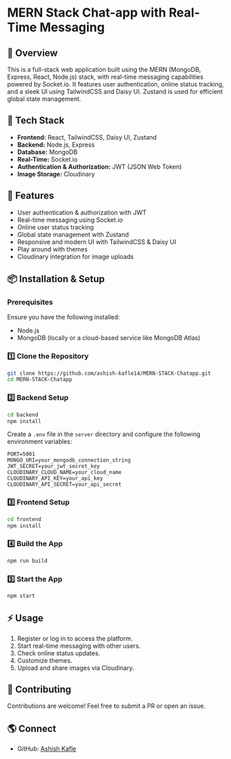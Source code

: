 # MERN Stack Chat-app with Real-Time Messaging

## 🚀 Overview

This is a full-stack web application built using the MERN (MongoDB, Express, React, Node.js) stack, with real-time messaging capabilities powered by Socket.io. It features user authentication, online status tracking, and a sleek UI using TailwindCSS and Daisy UI. Zustand is used for efficient global state management.

## 🌟 Tech Stack

- **Frontend:** React, TailwindCSS, Daisy UI, Zustand
- **Backend:** Node.js, Express
- **Database:** MongoDB
- **Real-Time:** Socket.io
- **Authentication & Authorization:** JWT (JSON Web Token)
- **Image Storage:** Cloudinary

## 🎃 Features

- User authentication & authorization with JWT
- Real-time messaging using Socket.io
- Online user status tracking
- Global state management with Zustand
- Responsive and modern UI with TailwindCSS & Daisy UI
- Play around with themes
- Cloudinary integration for image uploads

## 📦 Installation & Setup

### Prerequisites

Ensure you have the following installed:

- Node.js
- MongoDB (locally or a cloud-based service like MongoDB Atlas)

### 1️⃣ Clone the Repository

```bash
git clone https://github.com/ashish-kafle14/MERN-STACK-Chatapp.git
cd MERN-STACK-Chatapp
```

### 2️⃣ Backend Setup

```bash
cd backend
npm install
```

Create a `.env` file in the `server` directory and configure the following environment variables:

```env
PORT=5001
MONGO_URI=your_mongodb_connection_string
JWT_SECRET=your_jwt_secret_key
CLOUDINARY_CLOUD_NAME=your_cloud_name
CLOUDINARY_API_KEY=your_api_key
CLOUDINARY_API_SECRET=your_api_secret
```

### 3️⃣ Frontend Setup

```bash
cd frontend
npm install
```

### 4️⃣ Build the App

```bash
npm run build
```

### 5️⃣ Start the App

```bash
npm start
```

## ⚡ Usage

1. Register or log in to access the platform.
2. Start real-time messaging with other users.
3. Check online status updates.
4. Customize themes.
5. Upload and share images via Cloudinary.

## 🤝 Contributing

Contributions are welcome! Feel free to submit a PR or open an issue.

## 🌎 Connect

- GitHub: [Ashish Kafle](https://github.com/ashish-kafle14)
